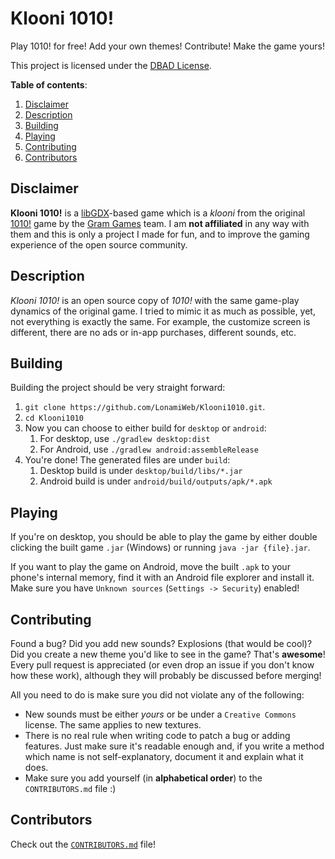 Klooni 1010!
============
Play 1010! for free! Add your own themes! Contribute! Make the game yours!

This project is licensed under the [DBAD License](LICENSE).

**Table of contents**:
1. [Disclaimer](#disclaimer)
2. [Description](#description)
3. [Building](#building)
4. [Playing](#playing)
5. [Contributing](#contributing)
6. [Contributors](#contributors)

Disclaimer
----------
**Klooni 1010!** is a [libGDX](https://libgdx.badlogicgames.com/)-based game
which is a *klooni* from the original [1010!](http://1010ga.me/) game by the
[Gram Games](http://gram.gs/) team. I am **not affiliated** in any way with
them and this is only a project I made for fun, and to improve the gaming
experience of the open source community.

Description
-----------
*Klooni 1010!* is an open source copy of *1010!* with the same game-play
dynamics of the original game. I tried to mimic it as much as possible,
yet, not everything is exactly the same. For example, the customize screen
is different, there are no ads or in-app purchases, different sounds, etc.

Building
--------
Building the project should be very straight forward:
1. `git clone https://github.com/LonamiWeb/Klooni1010.git`.
2. `cd Klooni1010`
3. Now you can choose to either build for `desktop` or `android`:
   1. For desktop, use `./gradlew desktop:dist`
   2. For Android, use `./gradlew android:assembleRelease`
4. You're done! The generated files are under `build`:
   1. Desktop build is under `desktop/build/libs/*.jar`
   2. Android build is under `android/build/outputs/apk/*.apk`

Playing
-------
If you're on desktop, you should be able to play the game by either double
clicking the built game `.jar` (Windows) or running `java -jar {file}.jar`.

If you want to play the game on Android, move the built `.apk` to your phone's
internal memory, find it with an Android file explorer and install it.
Make sure you have `Unknown sources` (`Settings -> Security`) enabled!

Contributing
------------
Found a bug? Did you add new sounds? Explosions (that would be cool)? Did
you create a new theme you'd like to see in the game? That's **awesome**!
Every pull request is appreciated (or even drop an issue if you don't know
how these work), although they will probably be discussed before merging!

All you need to do is make sure you did not violate any of the following:
- New sounds must be either *yours* or be under a `Creative Commons` license.
  The same applies to new textures.
- There is no real rule when writing code to patch a bug or adding features.
  Just make sure it's readable enough and, if you write a method which name
  is not self-explanatory, document it and explain what it does.
- Make sure you add yourself (in **alphabetical order**) to the
  `CONTRIBUTORS.md` file :)

Contributors
------------
Check out the [`CONTRIBUTORS.md`](CONTRIBUTORS.md) file!
